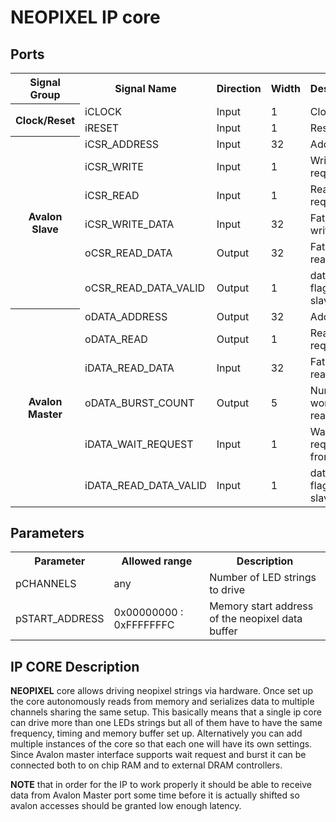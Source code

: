 # **NEOPIXEL** IP core

## Ports

<table>
    <tr><th          >Signal Group  </th><th>Signal Name          </th> <th>Direction</th> <th>Width</th> <th>Description                   </th> </tr>
    <tr><th rowspan=2>Clock/Reset   </th><td>iCLOCK               </td> <td>Input    </td> <td>  1  </td> <td>Clock input                   </td> </tr>
    <tr>                                 <td>iRESET               </td> <td>Input    </td> <td>  1  </td> <td>Reset input                   </td> </tr>
    <tr><th rowspan=6>Avalon Slave  </th><td>iCSR_ADDRESS         </td> <td>Input    </td> <td> 32  </td> <td>Address                       </td> </tr>
    <tr>                                 <td>iCSR_WRITE           </td> <td>Input    </td> <td>  1  </td> <td>Write request                 </td> </tr>
    <tr>                                 <td>iCSR_READ            </td> <td>Input    </td> <td>  1  </td> <td>Read request                  </td> </tr>
    <tr>                                 <td>iCSR_WRITE_DATA      </td> <td>Input    </td> <td> 32  </td> <td>Fata to be written            </td> </tr>
    <tr>                                 <td>oCSR_READ_DATA       </td> <td>Output   </td> <td> 32  </td> <td>Fata being read               </td> </tr>
    <tr>                                 <td>oCSR_READ_DATA_VALID </td> <td>Output   </td> <td>  1  </td> <td>data valid flag from slave    </td> </tr>
    <tr><th rowspan=6>Avalon Master </th><td>oDATA_ADDRESS        </td> <td>Output   </td> <td> 32  </td> <td>Address                       </td> </tr>
    <tr>                                 <td>oDATA_READ           </td> <td>Output   </td> <td>  1  </td> <td>Read request                  </td> </tr>
    <tr>                                 <td>iDATA_READ_DATA      </td> <td>Input    </td> <td> 32  </td> <td>Fata being read               </td> </tr>
    <tr>                                 <td>oDATA_BURST_COUNT    </td> <td>Output   </td> <td>  5  </td> <td>Number of words to read/write </td> </tr>
    <tr>                                 <td>iDATA_WAIT_REQUEST   </td> <td>Input    </td> <td>  1  </td> <td>Wait request from slave       </td> </tr>
    <tr>                                 <td>iDATA_READ_DATA_VALID</td> <td>Input    </td> <td>  1  </td> <td>data valid flag from slave    </td> </tr>
</table>

## Parameters

<table>
    <tr><th>Parameter     </th> <th>Allowed range          </th> <th>Description                                      </th> </tr>   
    <tr><td>pCHANNELS     </td> <td>    any                </td> <td>Number of LED strings to drive                   </td> </tr>   
    <tr><td>pSTART_ADDRESS</td> <td>0x00000000 : 0xFFFFFFFC</td> <td>Memory start address of the neopixel data buffer </td> </tr>   
</table>

## IP CORE Description

**NEOPIXEL** core allows driving neopixel strings via hardware. Once set up the core autonomously reads from memory and serializes data to multiple channels sharing the same setup. This basically means that a single ip core can drive more than one LEDs strings but all of them have to have the same frequency, timing and memory buffer set up. Alternatively you can add multiple instances of the core so that each one will have its own settings.
Since Avalon master interface supports wait request and burst it can be connected both to on chip RAM and to external DRAM controllers. 

**NOTE** that in order for the IP to work properly it should be able to receive data from Avalon Master port some time before it is actually shifted so avalon accesses should be granted low enough latency. 
